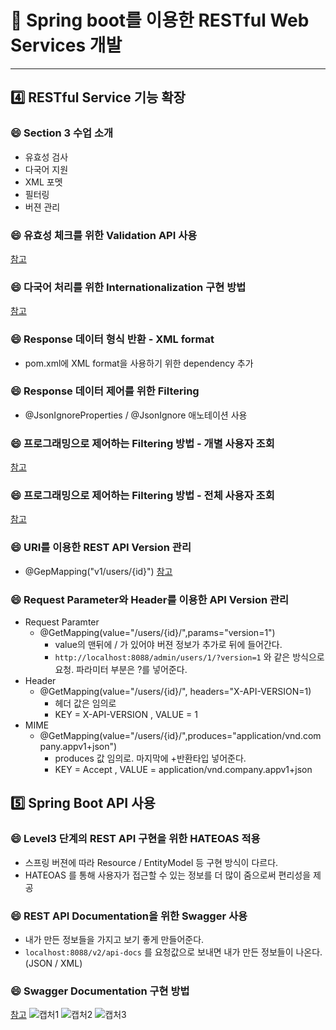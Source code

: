 # :cherry_blossom: Spring boot를 이용한 RESTful Web Services 개발

---

## :four: RESTful Service 기능 확장

### :smile: Section 3 수업 소개

- 유효성 검사
- 다국어 지원
- XML 포멧
- 필터링
- 버젼 관리

### :smile: 유효성 체크를 위한 Validation API 사용
[참고](https://mangkyu.tistory.com/72)

### :smile: 다국어 처리를 위한 Internationalization 구현 방법
[참고](https://spiralmoon.tistory.com/entry/Spring-boot-Spring-boot%EC%97%90%EC%84%9C-%EB%8B%A4%EA%B5%AD%EC%96%B4-%EC%A7%80%EC%9B%90%ED%95%98%EA%B8%B0-1?category=790800)

### :smile: Response 데이터 형식 반환 - XML format
- pom.xml에 XML format을 사용하기 위한 dependency 추가

### :smile: Response 데이터 제어를 위한 Filtering
- @JsonIgnoreProperties / @JsonIgnore 애노테이션 사용

### :smile: 프로그래밍으로 제어하는 Filtering 방법 - 개별 사용자 조회
[참고](https://pooney.tistory.com/69)

### :smile: 프로그래밍으로 제어하는 Filtering 방법 - 전체 사용자 조회
[참고](https://pooney.tistory.com/69)

### :smile: URI를 이용한 REST API Version 관리
- @GepMapping("v1/users/{id}")
[참고](https://gompangs.tistory.com/entry/JAVASpring-BeanUtils-%EA%B4%80%EB%A0%A8)

### :smile: Request Parameter와 Header를 이용한 API Version 관리
- Request Paramter
  - @GetMapping(value="/users/{id}/",params="version=1")
    - value의 맨뒤에 / 가 있어야 버젼 정보가 추가로 뒤에 들어간다.
    - `http://localhost:8088/admin/users/1/?version=1` 와 같은 방식으로 요청. 파라미터 부분은 ?를 넣어준다.
- Header
  - @GetMapping(value="/users/{id}/", headers="X-API-VERSION=1)
    - 헤더 값은 임의로
    - KEY = X-API-VERSION , VALUE = 1
- MIME
  - @GetMapping(value="/users/{id}/",produces="application/vnd.company.appv1+json")
    - produces 값 임의로. 마지막에 +반환타입 넣어준다.
    - KEY = Accept , VALUE = application/vnd.company.appv1+json

## :five: Spring Boot API 사용

### :smile: Level3 단계의 REST API 구현을 위한 HATEOAS 적용
- 스프링 버젼에 따라 Resource / EntityModel 등 구현 방식이 다르다.
- HATEOAS 를 통해 사용자가 접근할 수 있는 정보를 더 많이 줌으로써 편리성을 제공

### :smile: REST API Documentation을 위한 Swagger 사용
- 내가 만든 정보들을 가지고 보기 좋게 만들어준다.
- `localhost:8088/v2/api-docs` 를 요청값으로 보내면 내가 만든 정보들이 나온다.(JSON / XML)

### :smile: Swagger Documentation 구현 방법
[참고](https://springboot.tistory.com/24)
![캡처1](https://user-images.githubusercontent.com/47052106/103926980-05708280-515d-11eb-8f99-066ab656e1d8.JPG)
![캡처2](https://user-images.githubusercontent.com/47052106/103926975-03a6bf00-515d-11eb-9473-12127e36d2d5.JPG)
![캡처3](https://user-images.githubusercontent.com/47052106/103926977-04d7ec00-515d-11eb-91df-a8214847c9d3.JPG)
